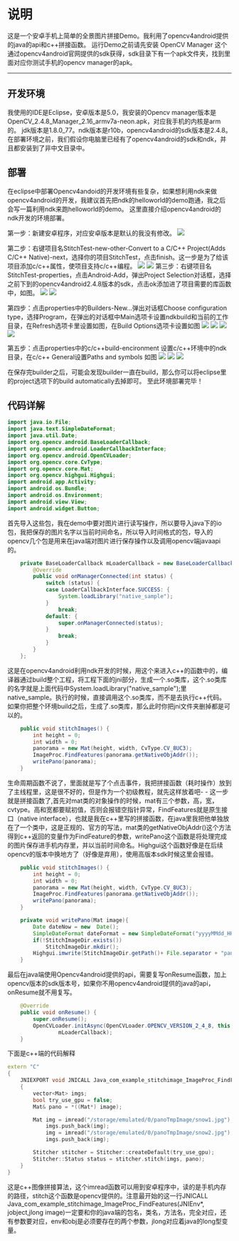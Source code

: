 # 说明

这是一个安卓手机上简单的全景图片拼接Demo。我利用了opencv4android提供的java的api和c++拼接函数。
运行Demo之前请先安装 OpenCV Manager 这个通过opencv4android官网提供的sdk获得，sdk目录下有一个apk文件夹，找到里面对应你测试手机的opencv manager的apk。

------------

## 开发环境

我使用的IDE是Eclipse，安卓版本是5.0，我安装的Opencv manager版本是OpenCV_2.4.8_Manager_2.16_armv7a-neon.apk，对应我手机的内核是arm的。
jdk版本是1.8.0_77。ndk版本是r10b，opencv4android的sdk版本是2.4.8。在部署环境之前，我们假设你电脑里已经有了opencv4android的sdk和ndk，并且都安装到了非中文目录中。

## 部署

在eclipse中部署Opencv4andoid的开发环境有些复杂，如果想利用ndk来做opencv4android的开发，我建议首先把ndk的helloworld的demo跑通，我之后会写一篇利用ndk来跑helloworld的demo。
这里直接介绍opencv4android的ndk开发的环境部署。

第一步：新建安卓程序，对应安卓版本是默认的我没有修改。
![](./images/newproject.png)

第二步：右键项目名StitchTest-new-other-Convert to a C/C++ Project(Adds C/C++ Native)-next，选择你的项目StitchTest，点击finish。这一步是为了给该项目添加c/c++属性，使项目支持c/c++编程。
![](./images/projectother.png) 
![](./images/protoc.png)
第三步：右键项目名StitchTest-properties，点击Android-Add，弹出Project Selection对话框，选择之前下到的opencv4android2.4.8版本的sdk，点击ok添加进了项目需要的库函数中，如图。
![](./images/addoa1.png)
![](./images/addoa2.png)

第四步：点击properties中的Builders-New...弹出对话框Choose configuration type，选择Program，在弹出的对话框中Main选项卡设置ndkbuild和当前的工作目录，在Refresh选项卡里设置如图，在Build Options选项卡设置如图
![](./images/builder1.png)
![](./images/builder2.png)
![](./images/builder3.png)
![](./images/builder4.png)

第五步：点击properties中的c/c++build-encironment 设置c/c++环境中的ndk目录，在c/c++ General设置Paths and symbols 如图
![](./images/ndkdir1.png)
![](./images/ndkdir2.png)
![](./images/ndkdir3.png)

在保存完builder之后，可能会发现builder一直在build，那么你可以将eclipse里的project选项下的build automatically去掉即可。
至此环境部署完毕！

## 代码详解

``` java
import java.io.File;
import java.text.SimpleDateFormat;
import java.util.Date;
import org.opencv.android.BaseLoaderCallback;
import org.opencv.android.LoaderCallbackInterface;
import org.opencv.android.OpenCVLoader;
import org.opencv.core.CvType;
import org.opencv.core.Mat;
import org.opencv.highgui.Highgui;
import android.app.Activity;
import android.os.Bundle;
import android.os.Environment;
import android.view.View;
import android.widget.Button;
```
首先导入这些包，我在demo中要对图片进行读写操作，所以要导入java下的io包，我把保存的图片名字以当前时间命名，所以导入时间格式的包，导入的opencv几个包是用来在java端对图片进行保存操作以及调用opencv端javaapi的。

``` java
	private BaseLoaderCallback mLoaderCallback = new BaseLoaderCallback(this) {
		@Override
		public void onManagerConnected(int status) {
			switch (status) {
			case LoaderCallbackInterface.SUCCESS: {
				System.loadLibrary("native_sample");
			}
				break;
			default: {
				super.onManagerConnected(status);
			}
				break;
			}
		}
	};
```
这是在opencv4android利用ndk开发的时候，用这个来进入c++的函数中的，编译器通过build整个工程，将工程下面的jni部分，生成一个.so类库，这个.so类库的名字就是上面代码中System.loadLibrary("native_sample");里native_sample。执行的时候，直接调用这个.so类库，而不是去执行c++代码。如果你把整个环境build之后，生成了.so类库，那么此时你把jni文件夹删掉都是可以的。

``` java
	public void stitchImages() {
		int height = 0;
		int width = 0;
		panorama = new Mat(height, width, CvType.CV_8UC3);
		ImageProc.FindFeatures(panorama.getNativeObjAddr());
		writePano(panorama);
	}
```
生命周期函数不说了，里面就是写了个点击事件，我把拼接函数（耗时操作）放到了主线程里，这是很不好的，但是作为一个初级教程，就先这样放着吧- -
这一步就是拼接函数了,首先对mat类的对象操作的时候，mat有三个参数，高，宽，cvtype。高和宽都要赋初值，否则会报错空指针异常，FindFeatures就是原生接口（native interface），也就是我在c++里写的拼接函数，在java里我把他单独放在了一个类中，这是正规的、官方的写法，mat类的getNativeObjAddr()这个方法得到c++返回的变量作为FindFeature的参数，writePano这个函数是将处理完成的图片保存进手机内存里，并以当前时间命名。Highgui这个函数好像是在后续opencv的版本中换地方了（好像是弃用），使用高版本sdk时候这里会报错。
``` java
	public void stitchImages() {
		int height = 0;
		int width = 0;
		panorama = new Mat(height, width, CvType.CV_8UC3);
		ImageProc.FindFeatures(panorama.getNativeObjAddr());
		writePano(panorama);
	}

	private void writePano(Mat image){
		Date dateNow = new  Date();
		SimpleDateFormat dateFormat = new SimpleDateFormat("yyyyMMdd_HHmmss");
		if(!StitchImageDir.exists())
			StitchImageDir.mkdir();
		Highgui.imwrite(StitchImageDir.getPath()+ File.separator + "panoStich"+dateFormat.format(dateNow) +mImageExt, image);
	}
```
最后在java端使用Opencv4android提供的api，需要复写onResume函数，加上opencv版本的sdk版本号，如果你不用opencv4android提供的java的api，onResume就不用复写。
``` java
	@Override
	public void onResume() {
		super.onResume();
		OpenCVLoader.initAsync(OpenCVLoader.OPENCV_VERSION_2_4_8, this,
				mLoaderCallback);
	}
```
下面是c++端的代码解释
``` c++
extern "C"
{
	JNIEXPORT void JNICALL Java_com_example_stitchimage_ImageProc_FindFeatures(JNIEnv*, jobject,jlong image)
	{
		vector<Mat> imgs;
		bool try_use_gpu = false;
		Mat& pano = *((Mat*) image);

		Mat img = imread("/storage/emulated/0/panoTmpImage/snow1.jpg");
			imgs.push_back(img);
			img = imread("/storage/emulated/0/panoTmpImage/snow2.jpg");
			imgs.push_back(img);

		Stitcher stitcher = Stitcher::createDefault(try_use_gpu);
		Stitcher::Status status = stitcher.stitch(imgs, pano);
	}
}
```
这是c++图像拼接算法，这个imread函数可以用到安卓程序中，读的是手机内存的路径，stitch这个函数是opencv提供的。注意最开始的这一行JNICALL Java_com_example_stitchimage_ImageProc_FindFeatures(JNIEnv*, jobject,jlong image)一定要和你的java端的包名，类名，方法名，完全对应，还有参数要对应，env和obj是必须要存在的两个参数，jlong对应着java的long型变量。











